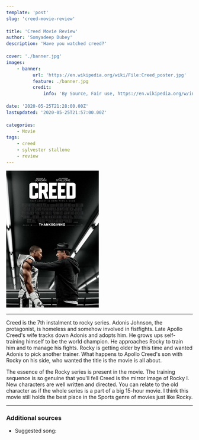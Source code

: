 ```yaml
---
template: 'post'
slug: 'creed-movie-review'

title: 'Creed Movie Review'
author: 'Somyadeep Dubey'
description: 'Have you watched creed?'

cover: './banner.jpg'
images:
    - banner:
          url: 'https://en.wikipedia.org/wiki/File:Creed_poster.jpg'
          feature: ./banner.jpg
          credit:
              info: 'By Source, Fair use, https://en.wikipedia.org/w/index.php?curid=47787105'

date: '2020-05-25T21:28:00.00Z'
lastupdated: '2020-05-25T21:57:00.00Z'

categories:
    - Movie
tags:
    - creed
    - sylvester stallone
    - review
---
```


![Creed Poster](./banner.jpg)

---

Creed is the 7th instalment to rocky series. Adonis Johnson, the protagonist, is homeless and somehow involved in fistfights. Late Apollo Creed's wife tracks down Adonis and adopts him. He grows ups self-training himself to be the world champion. He approaches Rocky to train him and to manage his fights. Rocky is getting older by this time and wanted Adonis to pick another trainer. What happens to Apollo Creed's son with Rocky on his side, who wanted the title is the movie is all about.

The essence of the Rocky series is present in the movie. The training sequence is so genuine that you'll fell Creed is the mirror image of Rocky I. New characters are well written and directed. You can relate to the old character as if the whole series is a part of a big 15-hour movie. I think this movie still holds the best place in the Sports genre of movies just like Rocky.

---

### Additional sources

-   Suggested song:
